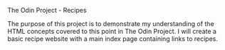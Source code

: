 The Odin Project - Recipes

The purpose of this project is to demonstrate my understanding of the HTML concepts covered to this point in The Odin Project. I will create a basic recipe website with a main index page containing links to recipes.